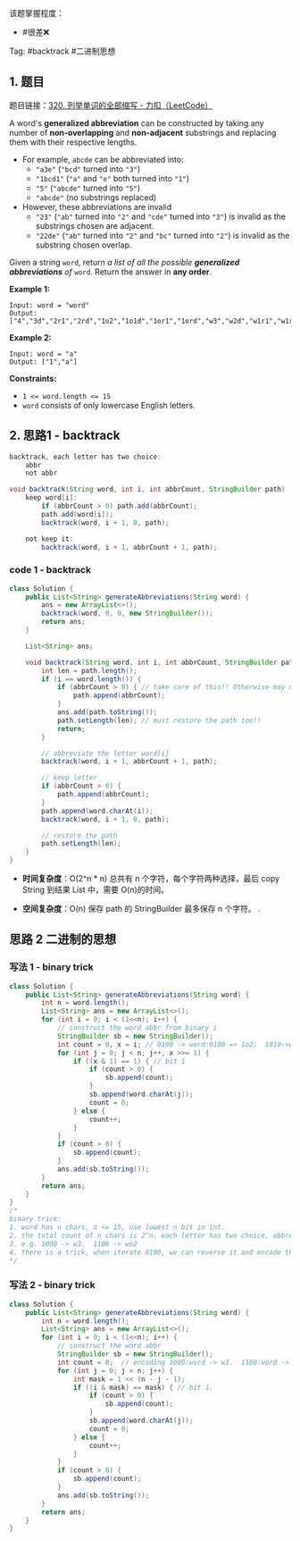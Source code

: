 
该题掌握程度：
- #很差❌

Tag: #backtrack #二进制思想

## 1. 题目
题目链接：[320. 列举单词的全部缩写 - 力扣（LeetCode）](https://leetcode.cn/problems/generalized-abbreviation/description/)

A word's **generalized abbreviation** can be constructed by taking any number of **non-overlapping** and **non-adjacent** substrings and replacing them with their respective lengths.

- For example, `abcde` can be abbreviated into:
	- `"a3e"` (`"bcd"` turned into `"3"`)
	- `"1bcd1"` (`"a"` and `"e"` both turned into `"1"`)
	- `"5"` (`"abcde"` turned into `"5"`)
	- `"abcde"` (no substrings replaced)
- However, these abbreviations are invalid
	- `"23"` (`"ab"` turned into `"2"` and `"cde"` turned into `"3"`) is invalid as the substrings chosen are adjacent.
	- `"22de"` (`"ab"` turned into `"2"` and `"bc"` turned into `"2"`) is invalid as the substring chosen overlap.

Given a string `word`, return *a list of all the possible **generalized abbreviations** of* `word`. Return the answer in **any order**.



**Example 1:**

```
Input: word = "word"
Output: ["4","3d","2r1","2rd","1o2","1o1d","1or1","1ord","w3","w2d","w1r1","w1rd","wo2","wo1d","wor1","word"]
```

**Example 2:**

```
Input: word = "a"
Output: ["1","a"]
```



**Constraints:**

- `1 <= word.length <= 15`
- `word` consists of only lowercase English letters.

## 2. 思路1 - backtrack

```java
backtrack, each letter has two choice:
    abbr
    not abbr

void backtrack(String word, int i, int abbrCount, StringBuilder path)
    keep word[i]:
        if (abbrCount > 0) path.add(abbrCount);
        path.add(word[i]);
        backtrack(word, i + 1, 0, path);

    not keep it:
        backtrack(word, i + 1, abbrCount + 1, path);
```

### code 1 - backtrack

```java
class Solution {
    public List<String> generateAbbreviations(String word) {
        ans = new ArrayList<>();
        backtrack(word, 0, 0, new StringBuilder());
        return ans;
    }

    List<String> ans;

    void backtrack(String word, int i, int abbrCount, StringBuilder path) {
        int len = path.length();
        if (i == word.length()) {
            if (abbrCount > 0) { // take care of this!! Otherwise may miss: '5' for 'abcde'
                path.append(abbrCount);
            }
            ans.add(path.toString());
            path.setLength(len); // must restore the path too!!
            return;
        }

        // abbreviate the letter word[i]
        backtrack(word, i + 1, abbrCount + 1, path);

        // keep letter
        if (abbrCount > 0) {
            path.append(abbrCount);
        }
        path.append(word.charAt(i));
        backtrack(word, i + 1, 0, path);

        // restore the path
        path.setLength(len);
    }
}
```

- **时间复杂度**：O(2^n * n) 总共有 n 个字符，每个字符两种选择，最后 copy String 到结果 List 中，需要 O(n)的时间。

- **空间复杂度**：O(n) 保存 path 的 StringBuilder 最多保存 n 个字符。
  .

## 思路 2  二进制的思想

###  写法 1 - binary trick

```java
class Solution {
    public List<String> generateAbbreviations(String word) {
        int n = word.length();
        List<String> ans = new ArrayList<>();
        for (int i = 0; i < (1<<n); i++) {
            // construct the word abbr from binary i
            StringBuilder sb = new StringBuilder();
            int count = 0, x = i; // 0100 -> word:0100 => 1o2;  1010->word:0101 =>1o1d 不需要 reverse 了
            for (int j = 0; j < n; j++, x >>= 1) {
                if ((x & 1) == 1) { // bit 1
                    if (count > 0) {
                        sb.append(count);
                    }
                    sb.append(word.charAt(j));
                    count = 0;
                } else {
                    count++;
                }
            }
            if (count > 0) {
                sb.append(count);
            }
            ans.add(sb.toString());
        }
        return ans;
    }
}
/*
binary trick:
1. word has n chars, n <= 15, use lowest n bit in int.
2. the total count of n chars is 2^n. each letter has two choice, abbreviation or not.
3. e.g. 1000 -> w3.  1100 -> wo2
4. there is a trick, when iterate 0100, we can reverse it and encode the word as word:0010, which is: 2r1
*/
```


### 写法 2 - binary trick
```java
class Solution {
    public List<String> generateAbbreviations(String word) {
        int n = word.length();
        List<String> ans = new ArrayList<>();
        for (int i = 0; i < (1<<n); i++) {
            // construct the word abbr
            StringBuilder sb = new StringBuilder();
            int count = 0;  // encoding 1000:word -> w3.  1100:word -> wo2
            for (int j = 0; j < n; j++) {
                int mask = 1 << (n - j - 1);
                if ((i & mask) == mask) { // bit 1.
                    if (count > 0) {
                        sb.append(count);
                    }
                    sb.append(word.charAt(j));
                    count = 0;
                } else {
                    count++;
                }
            }
            if (count > 0) {
                sb.append(count);
            }
            ans.add(sb.toString());
        }
        return ans;
    }
}
```
